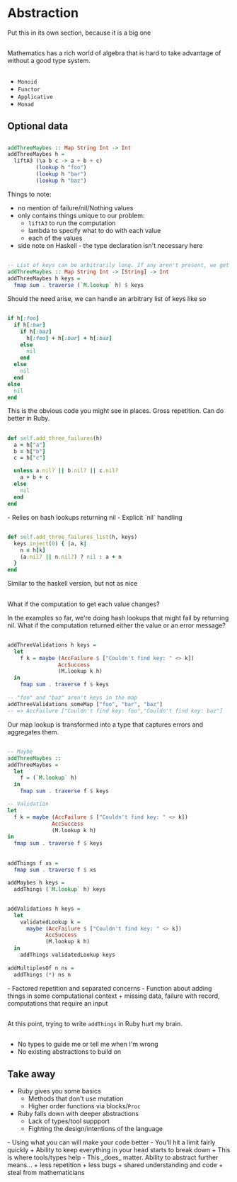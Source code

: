 # Abstraction

<div class="notes">
Put this in its own section, because it is a big one
</div>

##

Mathematics has a rich world of algebra that is hard to take advantage of without a good type system.

##

- `Monoid`
- `Functor`
- `Applicative`
- `Monad`

## Optional data

##

```haskell
addThreeMaybes :: Map String Int -> Int
addThreeMaybes h =
  liftA3 (\a b c -> a + b + c)
         (lookup h "foo")
         (lookup h "bar")
         (lookup h "baz")
```

<div class="notes">
Things to note:

- no mention of failure/nil/Nothing values
- only contains things unique to our problem:
   + `liftA3` to run the computation
   + lambda to specify what to do with each value
   + each of the values
- side note on Haskell - the type declaration isn't necessary here
</div>

##

```haskell
-- List of keys can be arbitrarily long. If any aren't present, we get `Nothing`.
addThreeMaybes :: Map String Int -> [String] -> Int
addThreeMaybes h keys =
  fmap sum . traverse (`M.lookup` h) $ keys
```

<div class="notes">
Should the need arise, we can handle an arbitrary list of keys like so
</div>

##

```ruby
if h[:foo]
  if h[:bar]
    if h[:baz]
      h[:foo] + h[:bar] + h[:baz]
    else
      nil
    end
  else
    nil
  end
else
  nil
end
```

<div class="notes">
This is the obvious code you might see in places.
Gross repetition.
Can do better in Ruby.
</div>

##

```ruby
def self.add_three_failures(h)
  a = h["a"]
  b = h["b"]
  c = h["c"]

  unless a.nil? || b.nil? || c.nil?
    a + b + c
  else
    nil
  end
end
```

<div class="notes">
- Relies on hash lookups returning nil
- Explicit `nil` handling
</div>

##

```ruby
def self.add_three_failures_list(h, keys)
  keys.inject(0) { |a, k|
    n = h[k]
    (a.nil? || n.nil?) ? nil : a + n
  }
end
```

<div class="notes">
Similar to the haskell version, but not as nice
</div>

##

What if the computation to get each value changes?

<div class="notes">
In the examples so far, we're doing hash lookups that might fail by returning nil.
What if the computation returned either the value or an error message?
</div>

##

```haskell
addThreeValidations h keys =
  let
    f k = maybe (AccFailure $ ["Couldn't find key: " <> k])
                AccSuccess
                (M.lookup k h)
  in
    fmap sum . traverse f $ keys
    
-- "foo" and "baz" aren't keys in the map
addThreeValidations someMap ["foo", "bar", "baz"]
-- => AccFailure ["Couldn't find key: foo","Couldn't find key: baz"]
```

<div class="notes">
Our map lookup is transformed into a type that captures
errors and aggregates them.
</div>

##

```haskell
-- Maybe
addThreeMaybes :: 
addThreeMaybes =
  let
    f = (`M.lookup` h)
  in
    fmap sum . traverse f $ keys

-- Validation
let
  f k = maybe (AccFailure $ ["Couldn't find key: " <> k])
              AccSuccess
              (M.lookup k h)
in
  fmap sum . traverse f $ keys
```

##

```haskell
addThings f xs =
  fmap sum . traverse f $ xs
  
addMaybes h keys =
  addThings (`M.lookup` h) keys
  

addValidations h keys =
  let
    validatedLookup k =
      maybe (AccFailure $ ["Couldn't find key: " <> k])
            AccSuccess
            (M.lookup k h)
  in
    addThings validatedLookup keys
  
addMultiplesOf n ns =
  addThings (*) ns n
```

<div class="notes">
- Factored repetition and separated concerns
- Function about adding things in some computational context
   + missing data, failure with record, computations that require an input
</div>

##

At this point, trying to write `addThings` in Ruby hurt my brain.

##

- No types to guide me or tell me when I'm wrong
- No existing abstractions to build on

## Take away

- Ruby gives you some basics
   + Methods that don't use mutation
   + Higher order functions via blocks/`Proc`
- Ruby falls down with deeper abstractions
   + Lack of types/tool suppport
   + Fighting the design/intentions of the language
   
<div class="notes">
- Using what you can will make your code better
- You'll hit a limit fairly quickly
   + Ability to keep everything in your head starts to break down
   + This is where tools/types help
- This _does_ matter. Ability to abstract further means...
   + less repetition
   + less bugs
   + shared understanding and code
   + steal from mathematicians
</div>

